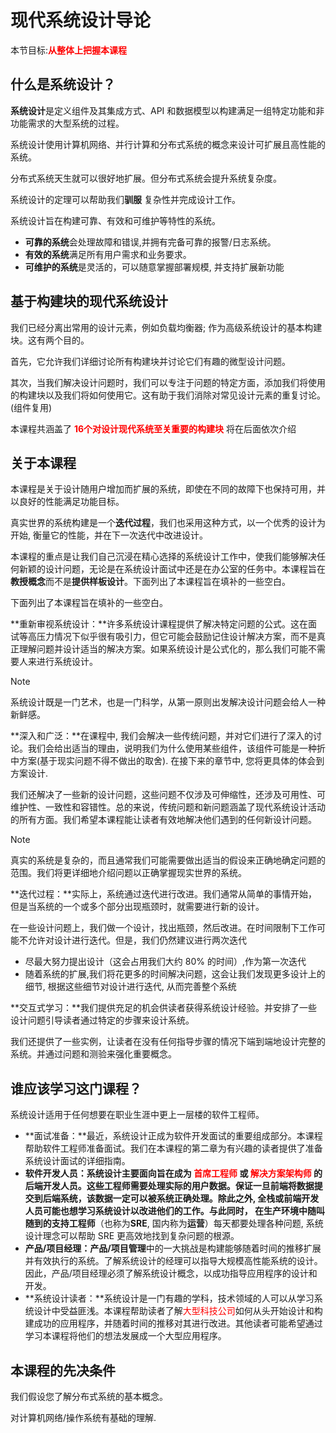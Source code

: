 # 现代系统设计导论

本节目标:<font color=red>**从整体上把握本课程**</font>

## 什么是系统设计？

**系统设计**是定义组件及其集成方式、API 和数据模型以构建满足一组特定功能和非功能需求的大型系统的过程。

系统设计使用计算机网络、并行计算和分布式系统的概念来设计可扩展且高性能的系统。

分布式系统天生就可以很好地扩展。但分布式系统会提升系统复杂度。

系统设计的定理可以帮助我们**驯服** 复杂性并完成设计工作。

系统设计旨在构建可靠、有效和可维护等特性的系统。

- **可靠的系统**会处理故障和错误,并拥有完备可靠的报警/日志系统。
- **有效的系统**满足所有用户需求和业务要求。
- **可维护的系统**是灵活的，可以随意掌握部署规模, 并支持扩展新功能



## 基于构建块的现代系统设计

我们已经分离出常用的设计元素，例如负载均衡器; 作为高级系统设计的基本构建块。这有两个目的。

首先，它允许我们详细讨论所有构建块并讨论它们有趣的微型设计问题。

其次，当我们解决设计问题时，我们可以专注于问题的特定方面，添加我们将使用的构建块以及我们将如何使用它。这有助于我们消除对常见设计元素的重复讨论。(组件复用) 

本课程共涵盖了 <font color=red>**16个对设计现代系统至关重要的构建块**</font> 将在后面依次介绍

## 关于本课程

本课程是关于设计随用户增加而扩展的系统，即使在不同的故障下也保持可用，并以良好的性能满足功能目标。

真实世界的系统构建是一个**迭代过程**，我们也采用这种方式，以一个优秀的设计为开始, 衡量它的性能，并在下一次迭代中改进设计。

本课程的重点是让我们自己沉浸在精心选择的系统设计工作中，使我们能够解决任何新颖的设计问题，无论是在系统设计面试中还是在办公室的任务中。本课程旨在**教授概念**而不是**提供样板设计**。下面列出了本课程旨在填补的一些空白。

下面列出了本课程旨在填补的一些空白。

**重新审视系统设计：**许多系统设计课程提供了解决特定问题的公式。这在面试等高压力情况下似乎很有吸引力，但它可能会鼓励记住设计解决方案，而不是真正理解问题并设计适当的解决方案。如果系统设计是公式化的，那么我们可能不需要人来进行系统设计。

> [!NOTE]
>
> 系统设计既是一门艺术，也是一门科学，从第一原则出发解决设计问题会给人一种新鲜感。

**深入和广泛：**在课程中, 我们会解决一些传统问题，并对它们进行了深入的讨论。我们会给出适当的理由，说明我们为什么使用某些组件，该组件可能是一种折中方案(基于现实问题不得不做出的取舍). 在接下来的章节中, 您将更具体的体会到方案设计.

我们还解决了一些新的设计问题，这些问题不仅涉及可伸缩性，还涉及可用性、可维护性、一致性和容错性。总的来说，传统问题和新问题涵盖了现代系统设计活动的所有方面。我们希望本课程能让读者有效地解决他们遇到的任何新设计问题。

> [!NOTE]
>
> 真实的系统是复杂的，而且通常我们可能需要做出适当的假设来正确地确定问题的范围。我们将更详细地介绍问题以正确掌握现实世界的系统。

**迭代过程：**实际上，系统通过迭代进行改进。我们通常从简单的事情开始，但是当系统的一个或多个部分出现瓶颈时，就需要进行新的设计。

在一些设计问题上，我们做一个设计，找出瓶颈，然后改进。在时间限制下工作可能不允许对设计进行迭代。但是，我们仍然建议进行两次迭代

- 尽最大努力提出设计（这会占用我们大约 80% 的时间）,作为第一次迭代
- 随着系统的扩展,我们将花更多的时间解决问题，这会让我们发现更多设计上的细节, 根据这些细节对设计进行迭代, 从而完善整个系统

**交互式学习：**我们提供充足的机会供读者获得系统设计经验。并安排了一些设计问题引导读者通过特定的步骤来设计系统。

我们还提供了一些实例，让读者在没有任何指导步骤的情况下端到端地设计完整的系统。并通过问题和测验来强化重要概念。

## 谁应该学习这门课程？

系统设计适用于任何想要在职业生涯中更上一层楼的软件工程师。

- **面试准备：**最近，系统设计正成为软件开发面试的重要组成部分。本课程帮助软件工程师准备面试。我们在本课程的第二章为有兴趣的读者提供了准备系统设计面试的详细指南。
- **软件开发人员：**系统设计主要面向旨在成为<font color=red> **首席工程师**</font> 或 <font color=red>**解决方案架构师**</font> 的后端开发人员。这些工程师需要处理实际的用户数据。保证一旦前端将数据提交到后端系统，该数据一定可以被系统正确处理。除此之外, 全栈或前端开发人员可能也想学习系统设计以改进他们的工作。与此同时， 在生产环境中随叫随到的**支持工程师**（也称为**SRE**, 国内称为**运营**）每天都要处理各种问题, 系统设计理念可以帮助 SRE 更高效地找到复杂问题的根源。
- **产品/项目经理：产品/项目管理**中的一大挑战是构建能够随着时间的推移扩展并有效执行的系统。了解系统设计的经理可以指导大规模高性能系统的设计。因此，产品/项目经理必须了解系统设计概念，以成功指导应用程序的设计和开发。
- **系统设计读者：**系统设计是一门有趣的学科，技术领域的人可以从学习系统设计中受益匪浅。本课程帮助读者了解<font color=red>大型科技公司</font>如何从头开始设计和构建成功的应用程序，并随着时间的推移对其进行改进。其他读者可能希望通过学习本课程将他们的想法发展成一个大型应用程序。

## 本课程的先决条件

我们假设您了解分布式系统的基本概念。

对计算机网络/操作系统有基础的理解.